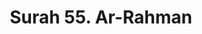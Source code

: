 ---
title       : "Surah 55. Ar-Rahman"
DATE        : 7/25/2018 9:18:17 AM
draft       : false
TYPE        : "quran"

BookCode    : "ARB"
SurahNumber : "55"
TotalAyah   : "78"
---